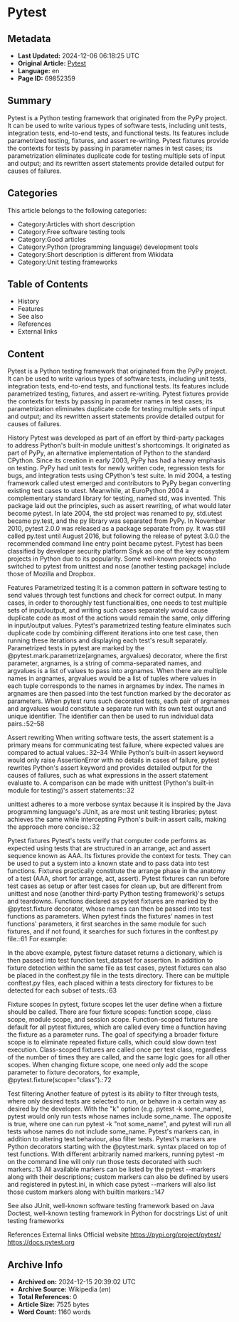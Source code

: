 # Pytest

## Metadata
- **Last Updated:** 2024-12-06 06:18:25 UTC
- **Original Article:** [Pytest](https://en.wikipedia.org/wiki/Pytest)
- **Language:** en
- **Page ID:** 69852359

## Summary
Pytest is a Python testing framework that originated from the PyPy project. It can be used to write various types of software tests, including unit tests, integration tests, end-to-end tests, and functional tests. Its features include parametrized testing, fixtures, and assert re-writing.
Pytest fixtures provide the contexts for tests by passing in parameter names in test cases; its parametrization eliminates duplicate code for testing multiple sets of input and output; and its rewritten assert statements provide detailed output for causes of failures.

## Categories
This article belongs to the following categories:

- Category:Articles with short description
- Category:Free software testing tools
- Category:Good articles
- Category:Python (programming language) development tools
- Category:Short description is different from Wikidata
- Category:Unit testing frameworks

## Table of Contents

- History
- Features
- See also
- References
- External links

## Content

Pytest is a Python testing framework that originated from the PyPy project. It can be used to write various types of software tests, including unit tests, integration tests, end-to-end tests, and functional tests. Its features include parametrized testing, fixtures, and assert re-writing.
Pytest fixtures provide the contexts for tests by passing in parameter names in test cases; its parametrization eliminates duplicate code for testing multiple sets of input and output; and its rewritten assert statements provide detailed output for causes of failures.

History
Pytest was developed as part of an effort by third-party packages to address Python's built-in module unittest's shortcomings. It originated as part of PyPy, an alternative implementation of Python to the standard CPython. Since its creation in early 2003, PyPy has had a heavy emphasis on testing. PyPy had unit tests for newly written code, regression tests for bugs, and integration tests using CPython's test suite.
In mid 2004, a testing framework called utest emerged and contributors to PyPy began converting existing test cases to utest. Meanwhile, at EuroPython 2004 a complementary standard library for testing, named std, was invented. This package laid out the principles, such as assert rewriting, of what would later become pytest. In late 2004, the std project was renamed to py, std.utest became py.test, and the py library was separated from PyPy. In November 2010, pytest 2.0.0 was released as a package separate from py. It was still called py.test until August 2016, but following the release of pytest 3.0.0 the recommended command line entry point became pytest.
Pytest has been classified by developer security platform Snyk as one of the key ecosystem projects in Python due to its popularity. Some well-known projects who switched to pytest from unittest and nose (another testing package) include those of Mozilla and Dropbox.

Features
Parametrized testing
It is a common pattern in software testing to send values through test functions and check for correct output. In many cases, in order to thoroughly test functionalities, one needs to test multiple sets of input/output, and writing such cases separately would cause duplicate code as most of the actions would remain the same, only differing in input/output values. Pytest's parametrized testing feature eliminates such duplicate code by combining different iterations into one test case, then running these iterations and displaying each test's result separately.
Parametrized tests in pytest are marked by the @pytest.mark.parametrize(argnames, argvalues) decorator, where the first parameter, argnames, is a string of comma-separated names, and argvalues is a list of values to pass into argnames. When there are multiple names in argnames, argvalues would be a list of tuples where values in each tuple corresponds to the names in argnames by index. The names in argnames are then passed into the test function marked by the decorator as parameters. When pytest runs such decorated tests, each pair of argnames and argvalues would constitute a separate run with its own test output and unique identifier. The identifier can then be used to run individual data pairs.: 52–58

Assert rewriting
When writing software tests, the assert statement is a primary means for communicating test failure, where expected values are compared to actual values.: 32–34  While Python's built-in assert keyword would only raise AssertionError with no details in cases of failure, pytest rewrites Python's assert keyword and provides detailed output for the causes of failures, such as what expressions in the assert statement evaluate to. A comparison can be made with unittest (Python's built-in module for testing)'s assert statements:: 32 

unittest adheres to a more verbose syntax because it is inspired by the Java programming language's JUnit, as are most unit testing libraries; pytest achieves the same while intercepting Python's built-in assert calls, making the approach more concise.: 32

Pytest fixtures
Pytest's tests verify that computer code performs as expected using tests that are structured in an arrange, act and assert sequence known as AAA. Its fixtures provide the context for tests. They can be used to put a system into a known state and to pass data into test functions. Fixtures practically constitute the arrange phase in the anatomy of a test (AAA, short for arrange, act, assert). Pytest fixtures can run before test cases as setup or after test cases for clean up, but are different from unittest and nose (another third-party Python testing framework)'s setups and teardowns. Functions declared as pytest fixtures are marked by the @pytest.fixture decorator, whose names can then be passed into test functions as parameters. When pytest finds the fixtures' names in test functions' parameters, it first searches in the same module for such fixtures, and if not found, it searches for such fixtures in the conftest.py file.: 61 
For example:

In the above example, pytest fixture dataset returns a dictionary, which is then passed into test function test_dataset for assertion. In addition to fixture detection within the same file as test cases, pytest fixtures can also be placed in the conftest.py file in the tests directory. There can be multiple conftest.py files, each placed within a tests directory for fixtures to be detected for each subset of tests.: 63

Fixture scopes
In pytest, fixture scopes let the user define when a fixture should be called. There are four fixture scopes: function scope, class scope, module scope, and session scope. Function-scoped fixtures are default for all pytest fixtures, which are called every time a function having the fixture as a parameter runs.  The goal of specifying a broader fixture scope is to eliminate repeated fixture calls, which could slow down test execution. Class-scoped fixtures are called once per test class, regardless of the number of times they are called, and the same logic goes for all other scopes. When changing fixture scope, one need only add the scope parameter to fixture decorators, for example, @pytest.fixture(scope="class").: 72

Test filtering
Another feature of pytest is its ability to filter through tests, where only desired tests are selected to run, or behave in a certain way as desired by the developer. With the "k" option (e.g. pytest -k some_name), pytest would only run tests whose names include some_name. The opposite is true, where one can run pytest -k "not some_name", and pytest will run all tests whose names do not include some_name.
Pytest's markers can, in addition to altering test behaviour, also filter tests. Pytest's markers are Python decorators starting with the @pytest.mark.<markername> syntax placed on top of test functions. With different arbitrarily named markers, running pytest -m <markername> on the command line will only run those tests decorated with such markers.: 13  All available markers can be listed by the pytest --markers along with their descriptions; custom markers can also be defined by users and registered in pytest.ini, in which case pytest --markers will also list those custom markers along with builtin markers.: 147

See also
JUnit, well-known software testing framework based on Java
Doctest, well-known testing framework in Python for docstrings
List of unit testing frameworks

References
External links
Official website 
https://pypi.org/project/pytest/
https://docs.pytest.org

## Archive Info
- **Archived on:** 2024-12-15 20:39:02 UTC
- **Archive Source:** Wikipedia (_en_)
- **Total References:** 0
- **Article Size:** 7525 bytes
- **Word Count:** 1160 words
